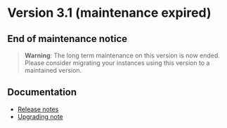 Version 3.1 (maintenance expired)
=================================

End of maintenance notice
-------------------------

> **Warning**: The long term maintenance on this version is now ended.
> Please consider migrating your instances using this version to a maintained version.

Documentation
-------------

- [Release notes](./releasenote/)
- [Upgrading note](/lesson/docs/versions/upgrading)

<!--
### **Legacy** version<br/>(`master` branch of `template-3.1` Git repo / `3.1` Docker image)

- <a href="./javadoc/" target="_blank">Java API JavaDocs</a>
- <a href="./jsdoc/" target="_blank">JavaScript API JSDocs</a>
-->